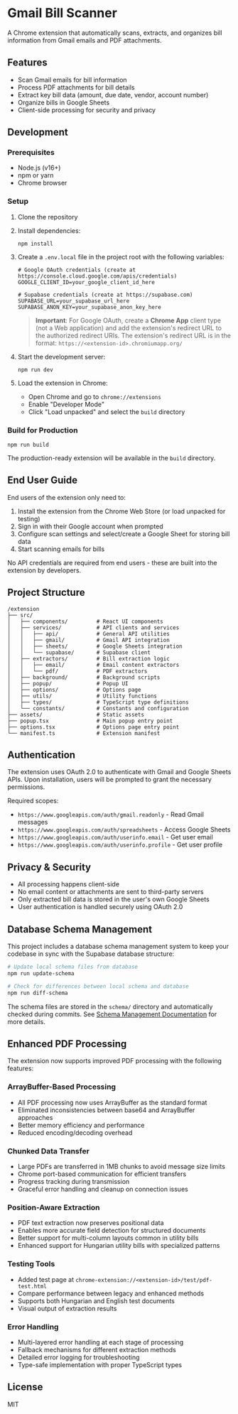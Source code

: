 # Gmail Bill Scanner

A Chrome extension that automatically scans, extracts, and organizes bill information from Gmail emails and PDF attachments.

## Features

- Scan Gmail emails for bill information
- Process PDF attachments for bill details 
- Extract key bill data (amount, due date, vendor, account number)
- Organize bills in Google Sheets
- Client-side processing for security and privacy

## Development

### Prerequisites

- Node.js (v16+)
- npm or yarn
- Chrome browser

### Setup

1. Clone the repository
2. Install dependencies:
   ```
   npm install
   ```
3. Create a `.env.local` file in the project root with the following variables:
   ```
   # Google OAuth credentials (create at https://console.cloud.google.com/apis/credentials)
   GOOGLE_CLIENT_ID=your_google_client_id_here
   
   # Supabase credentials (create at https://supabase.com)
   SUPABASE_URL=your_supabase_url_here
   SUPABASE_ANON_KEY=your_supabase_anon_key_here
   ```
   
   > **Important**: For Google OAuth, create a **Chrome App** client type (not a Web application) and add the extension's redirect URL to the authorized redirect URIs. The extension's redirect URL is in the format: `https://<extension-id>.chromiumapp.org/`
   
4. Start the development server:
   ```
   npm run dev
   ```
5. Load the extension in Chrome:
   - Open Chrome and go to `chrome://extensions`
   - Enable "Developer Mode"
   - Click "Load unpacked" and select the `build` directory

### Build for Production

```
npm run build
```

The production-ready extension will be available in the `build` directory.

## End User Guide

End users of the extension only need to:

1. Install the extension from the Chrome Web Store (or load unpacked for testing)
2. Sign in with their Google account when prompted
3. Configure scan settings and select/create a Google Sheet for storing bill data
4. Start scanning emails for bills

No API credentials are required from end users - these are built into the extension by developers.

## Project Structure

```
/extension
├── src/
│   ├── components/         # React UI components
│   ├── services/           # API clients and services
│   │   ├── api/            # General API utilities
│   │   ├── gmail/          # Gmail API integration
│   │   ├── sheets/         # Google Sheets integration
│   │   └── supabase/       # Supabase client
│   ├── extractors/         # Bill extraction logic
│   │   ├── email/          # Email content extractors
│   │   └── pdf/            # PDF extractors
│   ├── background/         # Background scripts
│   ├── popup/              # Popup UI
│   ├── options/            # Options page
│   ├── utils/              # Utility functions
│   ├── types/              # TypeScript type definitions
│   └── constants/          # Constants and configuration
├── assets/                 # Static assets
├── popup.tsx               # Main popup entry point
├── options.tsx             # Options page entry point
└── manifest.ts             # Extension manifest
```

## Authentication

The extension uses OAuth 2.0 to authenticate with Gmail and Google Sheets APIs. Upon installation, users will be prompted to grant the necessary permissions.

Required scopes:
- `https://www.googleapis.com/auth/gmail.readonly` - Read Gmail messages
- `https://www.googleapis.com/auth/spreadsheets` - Access Google Sheets
- `https://www.googleapis.com/auth/userinfo.email` - Get user email
- `https://www.googleapis.com/auth/userinfo.profile` - Get user profile

## Privacy & Security

- All processing happens client-side
- No email content or attachments are sent to third-party servers
- Only extracted bill data is stored in the user's own Google Sheets
- User authentication is handled securely using OAuth 2.0

## Database Schema Management

This project includes a database schema management system to keep your codebase in sync with the Supabase database structure:

```bash
# Update local schema files from database
npm run update-schema

# Check for differences between local schema and database
npm run diff-schema
```

The schema files are stored in the `schema/` directory and automatically checked during commits. See [Schema Management Documentation](./schema/README.md) for more details.

## Enhanced PDF Processing

The extension now supports improved PDF processing with the following features:

### ArrayBuffer-Based Processing

- All PDF processing now uses ArrayBuffer as the standard format
- Eliminated inconsistencies between base64 and ArrayBuffer approaches
- Better memory efficiency and performance
- Reduced encoding/decoding overhead

### Chunked Data Transfer

- Large PDFs are transferred in 1MB chunks to avoid message size limits
- Chrome port-based communication for efficient transfers
- Progress tracking during transmission
- Graceful error handling and cleanup on connection issues

### Position-Aware Extraction

- PDF text extraction now preserves positional data
- Enables more accurate field detection for structured documents
- Better support for multi-column layouts common in utility bills
- Enhanced support for Hungarian utility bills with specialized patterns

### Testing Tools

- Added test page at `chrome-extension://<extension-id>/test/pdf-test.html`
- Compare performance between legacy and enhanced methods
- Supports both Hungarian and English test documents
- Visual output of extraction results

### Error Handling

- Multi-layered error handling at each stage of processing
- Fallback mechanisms for different extraction methods
- Detailed error logging for troubleshooting
- Type-safe implementation with proper TypeScript types

## License

MIT
